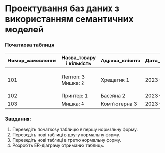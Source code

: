 # Проектування баз даних з використанням семантичних моделей

### Початкова таблиця

| Номер\_замовлення | Назва\_товару і кількість      | Адреса\_клієнта | Дата\_замовлення | Клієнт    |
| ----------------- | ------------------------------ | --------------- | ---------------- | --------- |
| 101               | <p>Лептоп: 3 <br> Мишка: 2</p>  | Хрещатик 1      | 2023-03-15       | Мельник   |
| 102               | Принтер: 1                     | Басейна 2       | 2023-03-16       | Шевченко  |
| 103               | Мишка: 4                       | Компʼютерна 3   | 2023-03-17       | Коваленко |

### Завдання:

 1. Переведіть початкову таблицю в першу нормальну форму.
 2. Переведіть нові таблиці в другу нормальну форму.
 3. Переведіть нові таблиці в третю нормальну форму.
 4. Розробіть ER-діаграму отриманих таблиць.
